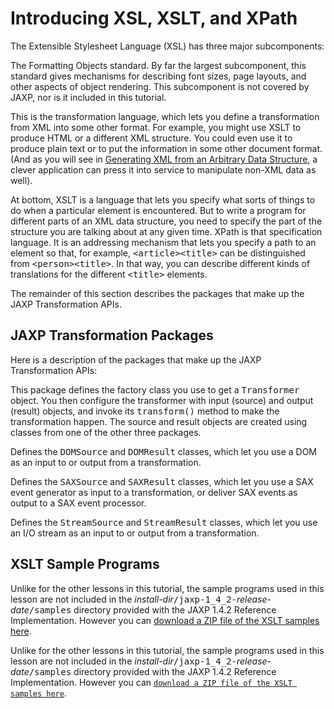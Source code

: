 
# Introducing XSL, XSLT, and XPath

The Extensible Stylesheet Language (XSL) has three major subcomponents:

The Formatting Objects standard. By far the largest subcomponent, this standard gives mechanisms for describing font sizes, page layouts, and other aspects of object rendering. This subcomponent is not covered by JAXP, nor is it included in this tutorial.

This is the transformation language, which lets you define a transformation from XML into some other format. For example, you might use XSLT to produce HTML or a different XML structure. You could even use it to produce plain text or to put the information in some other document format. (And as you will see in 
[Generating XML from an Arbitrary Data Structure](generatingXML.html), a clever application can press it into service to manipulate non-XML data as well).

At bottom, XSLT is a language that lets you specify what sorts of things to do when a particular element is encountered. But to write a program for different parts of an XML data structure, you need to specify the part of the structure you are talking about at any given time. XPath is that specification language. It is an addressing mechanism that lets you specify a path to an element so that, for example, <tt>&lt;article&gt;&lt;title&gt;</tt> can be distinguished from <tt>&lt;person&gt;&lt;title&gt;</tt>. In that way, you can describe different kinds of translations for the different <tt>&lt;title&gt;</tt> elements.

The remainder of this section describes the packages that make up the JAXP Transformation APIs.

<a name="gchlx" id="gchlx"></a>

## JAXP Transformation Packages

Here is a description of the packages that make up the JAXP Transformation APIs:

This package defines the factory class you use to get a <tt>Transformer</tt> object. You then configure the transformer with input (source) and output (result) objects, and invoke its <tt>transform()</tt> method to make the transformation happen. The source and result objects are created using classes from one of the other three packages.

Defines the <tt>DOMSource</tt> and <tt>DOMResult</tt> classes, which let you use a DOM as an input to or output from a transformation.

Defines the <tt>SAXSource</tt> and <tt>SAXResult</tt> classes, which let you use a SAX event generator as input to a transformation, or deliver SAX events as output to a SAX event processor.

Defines the <tt>StreamSource</tt> and <tt>StreamResult</tt> classes, which let you use an I/O stream as an input to or output from a transformation.

<a name="ggywi" id="ggywi"></a>

## XSLT Sample Programs

Unlike for the other lessons in this tutorial, the sample programs used in this lesson are not included in the *install-dir*<tt>/jaxp-1_4_2-</tt>*release-date*<tt>/samples</tt> directory provided with the JAXP 1.4.2 Reference Implementation. However you can [download a ZIP file of the XSLT samples here](../examples/xslt_samples.zip).

Unlike for the other lessons in this tutorial, the sample programs used in this lesson are not included in the *install-dir*<tt>/jaxp-1_4_2-</tt>*release-date*<tt>/samples</tt> directory provided with the JAXP 1.4.2 Reference Implementation.
However you can
[`download a ZIP file of the XSLT samples here`](../examples/xslt_samples.zip).


